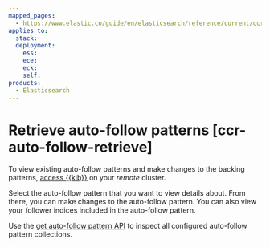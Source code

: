 ```yaml
---
mapped_pages:
  - https://www.elastic.co/guide/en/elasticsearch/reference/current/ccr-auto-follow-retrieve.html
applies_to:
  stack:
  deployment:
    ess:
    ece:
    eck:
    self:
products:
  - Elasticsearch
---
```


# Retrieve auto-follow patterns [ccr-auto-follow-retrieve]

To view existing auto-follow patterns and make changes to the backing patterns, [access {{kib}}](manage-auto-follow-patterns.md#ccr-access-ccr-auto-follow) on your *remote* cluster.

Select the auto-follow pattern that you want to view details about. From there, you can make changes to the auto-follow pattern. You can also view your follower indices included in the auto-follow pattern.

Use the [get auto-follow pattern API](https://www.elastic.co/docs/api/doc/elasticsearch/operation/operation-ccr-get-auto-follow-pattern-1) to inspect all configured auto-follow pattern collections.

